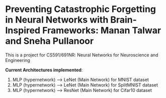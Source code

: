 # Preventing Catastrophic Forgetting in Neural Networks with Brain-Inspired Frameworks: Manan Talwar and Sneha Pullanoor

This is a project for CS591/691NR: Neural Networks for Neuroscience and Engineering

**Current Architectures implemented**: 

1. MLP (hypernetwork) --> LeNet (Main Network) for MNIST dataset
2. MLP (hypernetwork) --> LeNet (Main Network) for SplitMNIST dataset
3. MLP (hypernetwork) --> ResNet (Main Network) for Cifar10 dataset



